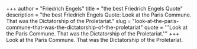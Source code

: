 +++
author = "Friedrich Engels"
title = "the best Friedrich Engels Quote"
description = "the best Friedrich Engels Quote: Look at the Paris Commune. That was the Dictatorship of the Proletariat."
slug = "look-at-the-paris-commune-that-was-the-dictatorship-of-the-proletariat"
quote = '''Look at the Paris Commune. That was the Dictatorship of the Proletariat.'''
+++
Look at the Paris Commune. That was the Dictatorship of the Proletariat.
